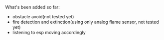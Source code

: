 What's been added so far:
 - obstacle avoid(not tested yet)
 - fire detection and extinction(using only analog flame sensor, not tested yet)
 - listening to esp moving accordingly
 
 